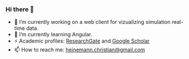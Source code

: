 ### Hi there 👋

- 🔭 I’m currently working on a web client for vizualizing simulation real-time data.
- 🌱 I’m currently learning Angular.
- ⚡ Academic profiles: [ResearchGate](https://www.researchgate.net/profile/Christian_Heinemann) and [Google Scholar](https://scholar.google.de/citations?user=iaMMMA0AAAAJ)
- 📫 How to reach me: heinemann.christian@gmail.com

<!--
**chrxh/chrxh** is a ✨ _special_ ✨ repository because its `README.md` (this file) appears on your GitHub profile.

Here are some ideas to get you started:

- 🌱 I’m currently learning ...
- 👯 I’m looking to collaborate on ...
- 🤔 I’m looking for help with ...
- 💬 Ask me about ...
- 📫 How to reach me: ...
- 😄 Pronouns: ...
- ⚡ Fun fact: ...
-->
